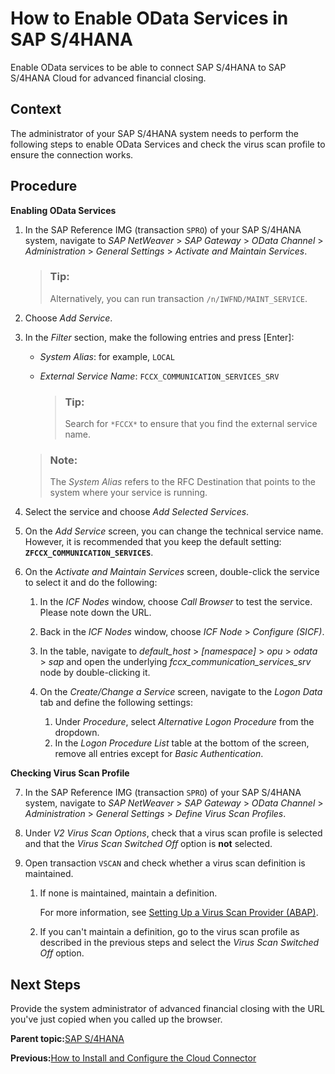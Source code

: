 <!-- loiofb5fe06295fd493f80e89df3a9c57b7a -->

# How to Enable OData Services in SAP S/4HANA

Enable OData services to be able to connect SAP S/4HANA to SAP S/4HANA Cloud for advanced financial closing.



## Context

The administrator of your SAP S/4HANA system needs to perform the following steps to enable OData Services and check the virus scan profile to ensure the connection works.



## Procedure

**Enabling OData Services**

1.  In the SAP Reference IMG \(transaction `SPRO`\) of your SAP S/4HANA system, navigate to *SAP NetWeaver* \> *SAP Gateway* \> *OData Channel* \> *Administration* \> *General Settings* \> *Activate and Maintain Services*.

    > ### Tip:  
    > Alternatively, you can run transaction `/n/IWFND/MAINT_SERVICE`.

2.  Choose *Add Service*.

3.  In the *Filter* section, make the following entries and press [Enter\]:

    -   *System Alias*: for example, `LOCAL`

    -   *External Service Name*: `FCCX_COMMUNICATION_SERVICES_SRV`

        > ### Tip:  
        > Search for `*FCCX*` to ensure that you find the external service name.


    > ### Note:  
    > The *System Alias* refers to the RFC Destination that points to the system where your service is running.

4.  Select the service and choose *Add Selected Services*.

5.  On the *Add Service* screen, you can change the technical service name. However, it is recommended that you keep the default setting: **`ZFCCX_COMMUNICATION_SERVICES`**.

6.  On the *Activate and Maintain Services* screen, double-click the service to select it and do the following:

    1.  In the *ICF Nodes* window, choose *Call Browser* to test the service. Please note down the URL.

    2.  Back in the *ICF Nodes* window, choose *ICF Node* \> *Configure \(SICF\)*.

    3.  In the table, navigate to *default\_host* \> *\[namespace\]* \> *opu* \> *odata* \> *sap* and open the underlying *fccx\_communication\_services\_srv* node by double-clicking it.

    4.  On the *Create/Change a Service* screen, navigate to the *Logon Data* tab and define the following settings:

        1.  Under *Procedure*, select *Alternative Logon Procedure* from the dropdown.
        2.  In the *Logon Procedure List* table at the bottom of the screen, remove all entries except for *Basic Authentication*.



**Checking Virus Scan Profile**

7.  In the SAP Reference IMG \(transaction `SPRO`\) of your SAP S/4HANA system, navigate to *SAP NetWeaver* \> *SAP Gateway* \> *OData Channel* \> *Administration* \> *General Settings* \> *Define Virus Scan Profiles*.

8.  Under *V2 Virus Scan Options*, check that a virus scan profile is selected and that the *Virus Scan Switched Off* option is **not** selected.

9.  Open transaction `VSCAN` and check whether a virus scan definition is maintained.

    1.  If none is maintained, maintain a definition.

        For more information, see [Setting Up a Virus Scan Provider \(ABAP\)](https://help.sap.com/docs/ABAP_PLATFORM_NEW/3cd5ac93e7ec4690bd804f0d23fed9da/4df582ed472d41c4e10000000a42189c.html).

    2.  If you can't maintain a definition, go to the virus scan profile as described in the previous steps and select the *Virus Scan Switched Off* option.





<a name="loiofb5fe06295fd493f80e89df3a9c57b7a__postreq_x2m_hgz_mlb"/>

## Next Steps

Provide the system administrator of advanced financial closing with the URL you've just copied when you called up the browser.

**Parent topic:**[SAP S/4HANA](sap-s-4hana-15a3a5b.md "Perform the following steps to connect SAP S/4HANA Cloud for advanced financial closing to your SAP S/4HANA system. Perform the last two steps only if they apply to your use case.")

**Previous:**[How to Install and Configure the Cloud Connector](how-to-install-and-configure-the-cloud-connector-4cf0fb0.md "If you want to connect to SAP S/4HANA, you need to install and configure the Cloud Connector as additional software.")

